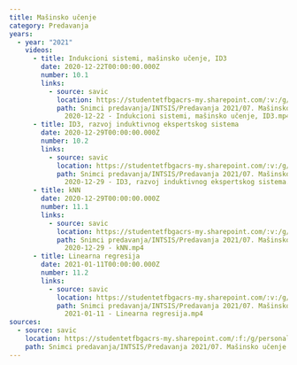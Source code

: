 ```yaml
---
title: Mašinsko učenje
category: Predavanja
years:
  - year: "2021"
    videos:
      - title: Indukcioni sistemi, mašinsko učenje, ID3
        date: 2020-12-22T00:00:00.000Z
        number: 10.1
        links:
          - source: savic
            location: https://studentetfbgacrs-my.sharepoint.com/:v:/g/personal/sa190595d_student_etf_bg_ac_rs/EREkoj7n6EhNv2xPWYxnOVMB--vob_GP98AkAeEznSvF3A
            path: Snimci predavanja/INTSIS/Predavanja 2021/07. Mašinsko učenje/10.01 -
              2020-12-22 - Indukcioni sistemi, mašinsko učenje, ID3.mp4
      - title: ID3, razvoj induktivnog ekspertskog sistema
        date: 2020-12-29T00:00:00.000Z
        number: 10.2
        links:
          - source: savic
            location: https://studentetfbgacrs-my.sharepoint.com/:v:/g/personal/sa190595d_student_etf_bg_ac_rs/EXeAueVzIbBEulocFIq8BsMBhRd6YSKo4ULPcoybrGC7mg
            path: Snimci predavanja/INTSIS/Predavanja 2021/07. Mašinsko učenje/10.02 -
              2020-12-29 - ID3, razvoj induktivnog ekspertskog sistema.mp4
      - title: kNN
        date: 2020-12-29T00:00:00.000Z
        number: 11.1
        links:
          - source: savic
            location: https://studentetfbgacrs-my.sharepoint.com/:v:/g/personal/sa190595d_student_etf_bg_ac_rs/EXUJyKaR779Buz5momDr69sBT7tAp8_y23RKlpV7bGn8HQ
            path: Snimci predavanja/INTSIS/Predavanja 2021/07. Mašinsko učenje/11.01 -
              2020-12-29 - kNN.mp4
      - title: Linearna regresija
        date: 2021-01-11T00:00:00.000Z
        number: 11.2
        links:
          - source: savic
            location: https://studentetfbgacrs-my.sharepoint.com/:v:/g/personal/sa190595d_student_etf_bg_ac_rs/EW7xis56JcxDgATpNIIUD8cBke1_RJoqioM9sL332m8ARg
            path: Snimci predavanja/INTSIS/Predavanja 2021/07. Mašinsko učenje/11.02 -
              2021-01-11 - Linearna regresija.mp4
sources:
  - source: savic
    location: https://studentetfbgacrs-my.sharepoint.com/:f:/g/personal/sa190595d_student_etf_bg_ac_rs/EhfFzMyW3-pEmpdaykSx1YsBr_Ytr4w9JsoR9tjuQl1xpg
    path: Snimci predavanja/INTSIS/Predavanja 2021/07. Mašinsko učenje
---
```



